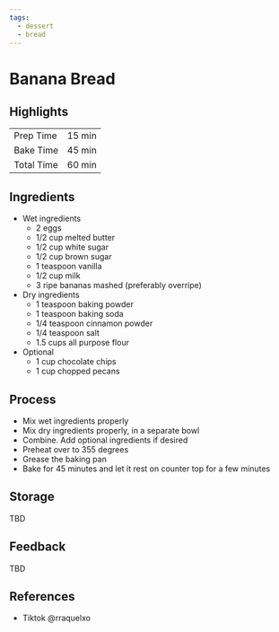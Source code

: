 ```yaml
---
tags:
  - dessert
  - bread
---
```


# Banana Bread

## Highlights

| | |
|----|-----|
| Prep Time             | 15 min     |
| Bake Time             | 45 min     |
| Total Time            | 60 min     |

## Ingredients

* Wet ingredients
    * 2 eggs
    * 1/2 cup melted butter
    * 1/2 cup white sugar
    * 1/2 cup brown sugar
    * 1 teaspoon vanilla
    * 1/2 cup milk
    * 3 ripe bananas mashed (preferably overripe)
* Dry ingredients
    * 1 teaspoon baking powder
    * 1 teaspoon baking soda
    * 1/4 teaspoon cinnamon powder
    * 1/4 teaspoon salt
    * 1.5 cups all purpose flour
* Optional
    * 1 cup chocolate chips
    * 1 cup chopped pecans

## Process

* Mix wet ingredients properly
* Mix dry ingredients properly, in a separate bowl
* Combine. Add optional ingredients if desired
* Preheat over to 355 degrees
* Grease the baking pan
* Bake for 45 minutes and let it rest on counter top for a few minutes

## Storage

TBD

## Feedback

TBD

## References

* Tiktok @rraquelxo
